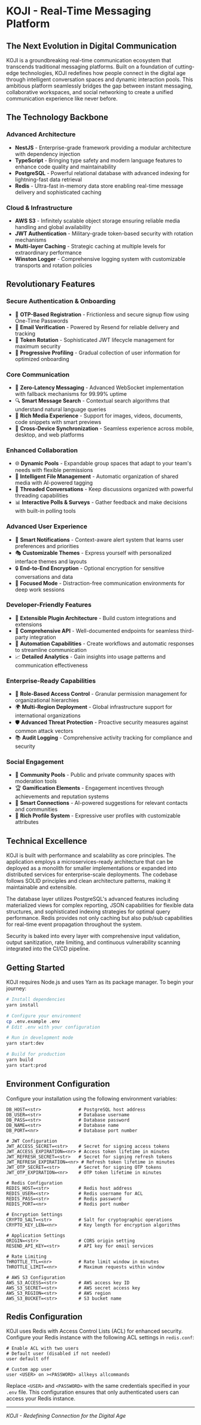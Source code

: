 # KOJI - Real-Time Messaging Platform

## The Next Evolution in Digital Communication

KOJI is a groundbreaking real-time communication ecosystem that transcends traditional messaging platforms. Built on a foundation of cutting-edge technologies, KOJI redefines how people connect in the digital age through intelligent conversation spaces and dynamic interaction pools. This ambitious platform seamlessly bridges the gap between instant messaging, collaborative workspaces, and social networking to create a unified communication experience like never before.

## The Technology Backbone

### Advanced Architecture
- **NestJS** - Enterprise-grade framework providing a modular architecture with dependency injection
- **TypeScript** - Bringing type safety and modern language features to enhance code quality and maintainability
- **PostgreSQL** - Powerful relational database with advanced indexing for lightning-fast data retrieval
- **Redis** - Ultra-fast in-memory data store enabling real-time message delivery and sophisticated caching

### Cloud & Infrastructure
- **AWS S3** - Infinitely scalable object storage ensuring reliable media handling and global availability
- **JWT Authentication** - Military-grade token-based security with rotation mechanisms
- **Multi-layer Caching** - Strategic caching at multiple levels for extraordinary performance
- **Winston Logger** - Comprehensive logging system with customizable transports and rotation policies

## Revolutionary Features

### Secure Authentication & Onboarding
- 🔐 **OTP-Based Registration** - Frictionless and secure signup flow using One-Time Passwords
- 📧 **Email Verification** - Powered by Resend for reliable delivery and tracking
- 🔄 **Token Rotation** - Sophisticated JWT lifecycle management for maximum security
- 👤 **Progressive Profiling** - Gradual collection of user information for optimized onboarding

### Core Communication
- 🔄 **Zero-Latency Messaging** - Advanced WebSocket implementation with fallback mechanisms for 99.99% uptime
- 🔍 **Smart Message Search** - Contextual search algorithms that understand natural language queries
- 🌈 **Rich Media Experience** - Support for images, videos, documents, code snippets with smart previews
- 📱 **Cross-Device Synchronization** - Seamless experience across mobile, desktop, and web platforms

### Enhanced Collaboration
- 🌐 **Dynamic Pools** - Expandable group spaces that adapt to your team's needs with flexible permissions
- 📂 **Intelligent File Management** - Automatic organization of shared media with AI-powered tagging
- 🧵 **Threaded Conversations** - Keep discussions organized with powerful threading capabilities
- 📊 **Interactive Polls & Surveys** - Gather feedback and make decisions with built-in polling tools

### Advanced User Experience
- 🔖 **Smart Notifications** - Context-aware alert system that learns user preferences and priorities
- 🎭 **Customizable Themes** - Express yourself with personalized interface themes and layouts
- 🔒 **End-to-End Encryption** - Optional encryption for sensitive conversations and data
- 🌙 **Focused Mode** - Distraction-free communication environments for deep work sessions

### Developer-Friendly Features
- 🧩 **Extensible Plugin Architecture** - Build custom integrations and extensions
- 🔌 **Comprehensive API** - Well-documented endpoints for seamless third-party integration
- 🤖 **Automation Capabilities** - Create workflows and automatic responses to streamline communication
- 📈 **Detailed Analytics** - Gain insights into usage patterns and communication effectiveness

### Enterprise-Ready Capabilities
- 🔐 **Role-Based Access Control** - Granular permission management for organizational hierarchies
- 🌍 **Multi-Region Deployment** - Global infrastructure support for international organizations
- 🛡️ **Advanced Threat Protection** - Proactive security measures against common attack vectors
- 📚 **Audit Logging** - Comprehensive activity tracking for compliance and security

### Social Engagement
- 👥 **Community Pools** - Public and private community spaces with moderation tools
- 🏆 **Gamification Elements** - Engagement incentives through achievements and reputation systems
- 🔗 **Smart Connections** - AI-powered suggestions for relevant contacts and communities
- 🌟 **Rich Profile System** - Expressive user profiles with customizable attributes

## Technical Excellence

KOJI is built with performance and scalability as core principles. The application employs a microservices-ready architecture that can be deployed as a monolith for smaller implementations or expanded into distributed services for enterprise-scale deployments. The codebase follows SOLID principles and clean architecture patterns, making it maintainable and extensible.

The database layer utilizes PostgreSQL's advanced features including materialized views for complex reporting, JSON capabilities for flexible data structures, and sophisticated indexing strategies for optimal query performance. Redis provides not only caching but also pub/sub capabilities for real-time event propagation throughout the system.

Security is baked into every layer with comprehensive input validation, output sanitization, rate limiting, and continuous vulnerability scanning integrated into the CI/CD pipeline.

## Getting Started

KOJI requires Node.js and uses Yarn as its package manager. To begin your journey:

```bash
# Install dependencies
yarn install

# Configure your environment
cp .env.example .env
# Edit .env with your configuration

# Run in development mode
yarn start:dev

# Build for production
yarn build
yarn start:prod
```

## Environment Configuration

Configure your installation using the following environment variables:

```
DB_HOST=<str>              # PostgreSQL host address
DB_USER=<str>              # Database username
DB_PASS=<str>              # Database password
DB_NAME=<str>              # Database name
DB_PORT=<nr>               # Database port number

# JWT Configuration
JWT_ACCESS_SECRET=<str>    # Secret for signing access tokens
JWT_ACCESS_EXPIRATION=<nr> # Access token lifetime in minutes
JWT_REFRESH_SECRET=<str>   # Secret for signing refresh tokens
JWT_REFRESH_EXPIRATION=<nr> # Refresh token lifetime in minutes
JWT_OTP_SECRET=<str>       # Secret for signing OTP tokens
JWT_OTP_EXPIRATION=<nr>    # OTP token lifetime in minutes

# Redis Configuration
REDIS_HOST=<str>           # Redis host address
REDIS_USER=<str>           # Redis username for ACL
REDIS_PASS=<str>           # Redis password
REDIS_PORT=<nr>            # Redis port number

# Encryption Settings
CRYPTO_SALT=<str>          # Salt for cryptographic operations
CRYPTO_KEY_LEN=<nr>        # Key length for encryption algorithms

# Application Settings
ORIGIN=<str>               # CORS origin setting
RESEND_API_KEY=<str>       # API key for email services

# Rate Limiting
THROTTLE_TTL=<nr>          # Rate limit window in minutes
THROTTLE_LIMIT=<nr>        # Maximum requests within window

# AWS S3 Configuration
AWS_S3_ACCESS=<str>        # AWS access key ID
AWS_S3_SECRET=<str>        # AWS secret access key
AWS_S3_REGION=<str>        # AWS region
AWS_S3_BUCKET=<str>        # S3 bucket name
```

## Redis Configuration

KOJI uses Redis with Access Control Lists (ACL) for enhanced security. Configure your Redis instance with the following ACL settings in `redis.conf`:

```
# Enable ACL with two users
# Default user (disabled if not needed)
user default off

# Custom app user
user <USER> on ><PASSWORD> allkeys allcommands
```

Replace `<USER>` and `<PASSWORD>` with the same credentials specified in your `.env` file. This configuration ensures that only authenticated users can access your Redis instance.

---

*KOJI - Redefining Connection for the Digital Age*
